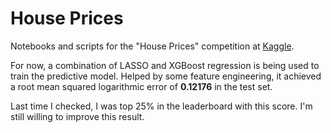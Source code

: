 # House Prices

Notebooks and scripts for the "House Prices" competition at [Kaggle](https://www.kaggle.com/c/house-prices-advanced-regression-techniques).

For now, a combination of LASSO and XGBoost regression is being used to train the predictive model. Helped by some feature engineering, it achieved a root mean squared logarithmic error of **0.12176** in the test set.

Last time I checked, I was top 25% in the leaderboard with this score. I'm still willing to improve this result.
